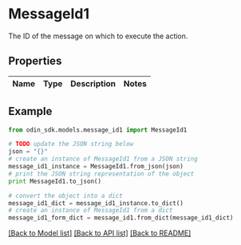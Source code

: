 # MessageId1

The ID of the message on which to execute the action.

## Properties

Name | Type | Description | Notes
------------ | ------------- | ------------- | -------------

## Example

```python
from odin_sdk.models.message_id1 import MessageId1

# TODO update the JSON string below
json = "{}"
# create an instance of MessageId1 from a JSON string
message_id1_instance = MessageId1.from_json(json)
# print the JSON string representation of the object
print MessageId1.to_json()

# convert the object into a dict
message_id1_dict = message_id1_instance.to_dict()
# create an instance of MessageId1 from a dict
message_id1_form_dict = message_id1.from_dict(message_id1_dict)
```
[[Back to Model list]](../README.md#documentation-for-models) [[Back to API list]](../README.md#documentation-for-api-endpoints) [[Back to README]](../README.md)


